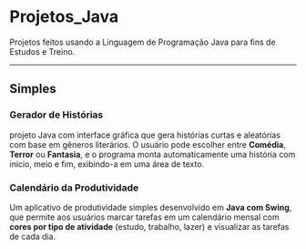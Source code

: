 # Projetos_Java
Projetos feitos usando a Linguagem de Programação Java para fins de Estudos e Treino.

---

## Simples

### Gerador de Histórias
projeto Java com interface gráfica que gera histórias curtas e aleatórias com base em gêneros literários. O usuário pode escolher entre **Comédia**, **Terror** ou **Fantasia**, e o programa monta automaticamente uma história com início, meio e fim, exibindo-a em uma área de texto.

### Calendário da Produtividade

Um aplicativo de produtividade simples desenvolvido em **Java com Swing**, que permite aos usuários marcar tarefas em um calendário mensal com **cores por tipo de atividade** (estudo, trabalho, lazer) e visualizar as tarefas de cada dia.
